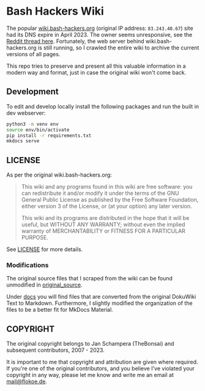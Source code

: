 # Bash Hackers Wiki

The popular [wiki.bash-hackers.org](https://wiki.bash-hackers.org) (original IP address: `83.243.40.67`) site had its DNS expire in April 2023. The owner seems unresponsive, see the [Reddit thread here](https://www.reddit.com/r/bash/comments/12klulf/bashhackersorg_is_now_a_parking_domain/). Fortunately, the web server behind wiki.bash-hackers.org is still running, so I crawled the entire wiki to archive the current versions of all pages.

This repo tries to preserve and present all this valuable information in a modern way and format, just in case the original wiki won't come back.

## Development

To edit and develop locally install the following packages and run the built in dev webserver:

```bash
python3 -m venv env
source env/bin/activate
pip install -r requirements.txt
mkdocs serve
```

## LICENSE

As per the original wiki.bash-hackers.org:

> This wiki and any programs found in this wiki are free software: you can redistribute it and/or modify it under the terms of the GNU General Public License as published by the Free Software Foundation, either version 3 of the License, or (at your option) any later version.
>
> This wiki and its programs are distributed in the hope that it will be useful, but WITHOUT ANY WARRANTY; without even the implied warranty of MERCHANTABILITY or FITNESS FOR A PARTICULAR PURPOSE.

See [LICENSE](LICENSE) for more details.

### Modifications

The original source files that I scraped from the wiki can be found unmodified in [original_source](original_source/).

Under [docs](docs/) you will find files that are converted from the original DokuWiki Text to Markdown. Furthermore, I slightly modified the organization of the files to be a better fit for MkDocs Material.

## COPYRIGHT

The original copyright belongs to Jan Schampera (TheBonsai) and subsequent contributors, 2007 - 2023.

It is important to me that copyright and attribution are given where required. If you're one of the original contributors, and you believe I've violated your copyright in any way, please let me know and write me an email at [mail@flokoe.de](mailto:mail@flokoe.de).
